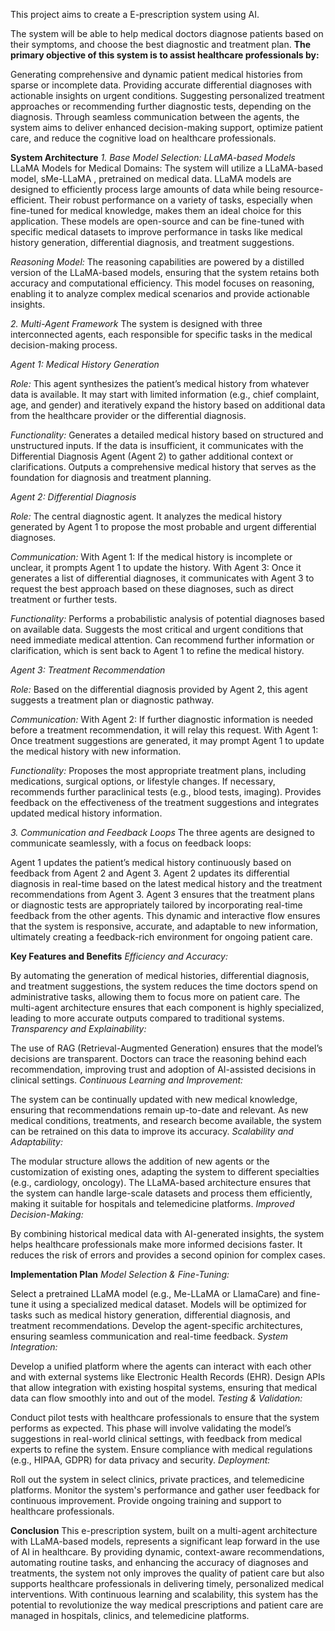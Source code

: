 This project aims to create a E-prescription system using AI.

The system will be able to help medical doctors diagnose patients based on their symptoms, and choose the best diagnostic and treatment plan.
**The primary objective of this system is to assist healthcare professionals by:**

Generating comprehensive and dynamic patient medical histories from sparse or incomplete data.
Providing accurate differential diagnoses with actionable insights on urgent conditions.
Suggesting personalized treatment approaches or recommending further diagnostic tests, depending on the diagnosis.
Through seamless communication between the agents, the system aims to deliver enhanced decision-making support, optimize patient care, and reduce the cognitive load on healthcare professionals.

**System Architecture**
*1. Base Model Selection: LLaMA-based Models*
LLaMA Models for Medical Domains:
The system will utilize a LLaMA-based model, sMe-LLaMA , pretrained on medical data. LLaMA models are designed to efficiently process large amounts of data while being resource-efficient. Their robust performance on a variety of tasks, especially when fine-tuned for medical knowledge, makes them an ideal choice for this application.
These models are open-source and can be fine-tuned with specific medical datasets to improve performance in tasks like medical history generation, differential diagnosis, and treatment suggestions.

*Reasoning Model:*
The reasoning capabilities are powered by a distilled version of the LLaMA-based models, ensuring that the system retains both accuracy and computational efficiency. This model focuses on reasoning, enabling it to analyze complex medical scenarios and provide actionable insights.

*2. Multi-Agent Framework*
The system is designed with three interconnected agents, each responsible for specific tasks in the medical decision-making process.

*Agent 1: Medical History Generation*

*Role:*
This agent synthesizes the patient’s medical history from whatever data is available. It may start with limited information (e.g., chief complaint, age, and gender) and iteratively expand the history based on additional data from the healthcare provider or the differential diagnosis.

*Functionality:*
Generates a detailed medical history based on structured and unstructured inputs.
If the data is insufficient, it communicates with the Differential Diagnosis Agent (Agent 2) to gather additional context or clarifications.
Outputs a comprehensive medical history that serves as the foundation for diagnosis and treatment planning.

*Agent 2: Differential Diagnosis*

*Role:*
The central diagnostic agent. It analyzes the medical history generated by Agent 1 to propose the most probable and urgent differential diagnoses.

*Communication:*
With Agent 1: If the medical history is incomplete or unclear, it prompts Agent 1 to update the history.
With Agent 3: Once it generates a list of differential diagnoses, it communicates with Agent 3 to request the best approach based on these diagnoses, such as direct treatment or further tests.

*Functionality:*
Performs a probabilistic analysis of potential diagnoses based on available data.
Suggests the most critical and urgent conditions that need immediate medical attention.
Can recommend further information or clarification, which is sent back to Agent 1 to refine the medical history.

*Agent 3: Treatment Recommendation*

*Role:*
Based on the differential diagnosis provided by Agent 2, this agent suggests a treatment plan or diagnostic pathway.

*Communication:*
With Agent 2: If further diagnostic information is needed before a treatment recommendation, it will relay this request.
With Agent 1: Once treatment suggestions are generated, it may prompt Agent 1 to update the medical history with new information.

*Functionality:*
Proposes the most appropriate treatment plans, including medications, surgical options, or lifestyle changes.
If necessary, recommends further paraclinical tests (e.g., blood tests, imaging).
Provides feedback on the effectiveness of the treatment suggestions and integrates updated medical history information.

*3. Communication and Feedback Loops*
The three agents are designed to communicate seamlessly, with a focus on feedback loops:

Agent 1 updates the patient’s medical history continuously based on feedback from Agent 2 and Agent 3.
Agent 2 updates its differential diagnosis in real-time based on the latest medical history and the treatment recommendations from Agent 3.
Agent 3 ensures that the treatment plans or diagnostic tests are appropriately tailored by incorporating real-time feedback from the other agents.
This dynamic and interactive flow ensures that the system is responsive, accurate, and adaptable to new information, ultimately creating a feedback-rich environment for ongoing patient care.

**Key Features and Benefits**
*Efficiency and Accuracy:*

By automating the generation of medical histories, differential diagnosis, and treatment suggestions, the system reduces the time doctors spend on administrative tasks, allowing them to focus more on patient care.
The multi-agent architecture ensures that each component is highly specialized, leading to more accurate outputs compared to traditional systems.
*Transparency and Explainability:*

The use of RAG (Retrieval-Augmented Generation) ensures that the model’s decisions are transparent. Doctors can trace the reasoning behind each recommendation, improving trust and adoption of AI-assisted decisions in clinical settings.
*Continuous Learning and Improvement:*

The system can be continually updated with new medical knowledge, ensuring that recommendations remain up-to-date and relevant. As new medical conditions, treatments, and research become available, the system can be retrained on this data to improve its accuracy.
*Scalability and Adaptability:*

The modular structure allows the addition of new agents or the customization of existing ones, adapting the system to different specialties (e.g., cardiology, oncology).
The LLaMA-based architecture ensures that the system can handle large-scale datasets and process them efficiently, making it suitable for hospitals and telemedicine platforms.
*Improved Decision-Making:*

By combining historical medical data with AI-generated insights, the system helps healthcare professionals make more informed decisions faster. It reduces the risk of errors and provides a second opinion for complex cases.

**Implementation Plan**
*Model Selection & Fine-Tuning:*

Select a pretrained LLaMA model (e.g., Me-LLaMA or LlamaCare) and fine-tune it using a specialized medical dataset. Models will be optimized for tasks such as medical history generation, differential diagnosis, and treatment recommendations.
Develop the agent-specific architectures, ensuring seamless communication and real-time feedback.
*System Integration:*

Develop a unified platform where the agents can interact with each other and with external systems like Electronic Health Records (EHR).
Design APIs that allow integration with existing hospital systems, ensuring that medical data can flow smoothly into and out of the model.
*Testing & Validation:*

Conduct pilot tests with healthcare professionals to ensure that the system performs as expected. This phase will involve validating the model’s suggestions in real-world clinical settings, with feedback from medical experts to refine the system.
Ensure compliance with medical regulations (e.g., HIPAA, GDPR) for data privacy and security.
*Deployment:*

Roll out the system in select clinics, private practices, and telemedicine platforms. Monitor the system's performance and gather user feedback for continuous improvement.
Provide ongoing training and support to healthcare professionals.

**Conclusion**
This e-prescription system, built on a multi-agent architecture with LLaMA-based models, represents a significant leap forward in the use of AI in healthcare. By providing dynamic, context-aware recommendations, automating routine tasks, and enhancing the accuracy of diagnoses and treatments, the system not only improves the quality of patient care but also supports healthcare professionals in delivering timely, personalized medical interventions. With continuous learning and scalability, this system has the potential to revolutionize the way medical prescriptions and patient care are managed in hospitals, clinics, and telemedicine platforms.






